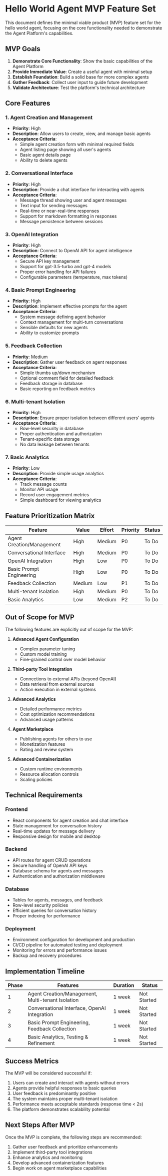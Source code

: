 # Hello World Agent MVP Feature Set

This document defines the minimal viable product (MVP) feature set for the hello world agent, focusing on the core functionality needed to demonstrate the Agent Platform's capabilities.

## MVP Goals

1. **Demonstrate Core Functionality**: Show the basic capabilities of the Agent Platform
2. **Provide Immediate Value**: Create a useful agent with minimal setup
3. **Establish Foundation**: Build a solid base for more complex agents
4. **Gather Feedback**: Collect user input to guide future development
5. **Validate Architecture**: Test the platform's technical architecture

## Core Features

### 1. Agent Creation and Management
- **Priority**: High
- **Description**: Allow users to create, view, and manage basic agents
- **Acceptance Criteria**:
  - Simple agent creation form with minimal required fields
  - Agent listing page showing all user's agents
  - Basic agent details page
  - Ability to delete agents

### 2. Conversational Interface
- **Priority**: High
- **Description**: Provide a chat interface for interacting with agents
- **Acceptance Criteria**:
  - Message thread showing user and agent messages
  - Text input for sending messages
  - Real-time or near-real-time responses
  - Support for markdown formatting in responses
  - Message persistence between sessions

### 3. OpenAI Integration
- **Priority**: High
- **Description**: Connect to OpenAI API for agent intelligence
- **Acceptance Criteria**:
  - Secure API key management
  - Support for gpt-3.5-turbo and gpt-4 models
  - Proper error handling for API failures
  - Configurable parameters (temperature, max tokens)

### 4. Basic Prompt Engineering
- **Priority**: High
- **Description**: Implement effective prompts for the agent
- **Acceptance Criteria**:
  - System message defining agent behavior
  - Context management for multi-turn conversations
  - Sensible defaults for new agents
  - Ability to customize prompts

### 5. Feedback Collection
- **Priority**: Medium
- **Description**: Gather user feedback on agent responses
- **Acceptance Criteria**:
  - Simple thumbs up/down mechanism
  - Optional comment field for detailed feedback
  - Feedback storage in database
  - Basic reporting on feedback metrics

### 6. Multi-tenant Isolation
- **Priority**: High
- **Description**: Ensure proper isolation between different users' agents
- **Acceptance Criteria**:
  - Row-level security in database
  - Proper authentication and authorization
  - Tenant-specific data storage
  - No data leakage between tenants

### 7. Basic Analytics
- **Priority**: Low
- **Description**: Provide simple usage analytics
- **Acceptance Criteria**:
  - Track message counts
  - Monitor API usage
  - Record user engagement metrics
  - Simple dashboard for viewing analytics

## Feature Prioritization Matrix

| Feature                    | Value | Effort | Priority | Status |
|----------------------------|-------|--------|----------|--------|
| Agent Creation/Management  | High  | Medium | P0       | To Do  |
| Conversational Interface   | High  | Medium | P0       | To Do  |
| OpenAI Integration         | High  | Low    | P0       | To Do  |
| Basic Prompt Engineering   | High  | Low    | P0       | To Do  |
| Feedback Collection        | Medium| Low    | P1       | To Do  |
| Multi-tenant Isolation     | High  | Medium | P0       | To Do  |
| Basic Analytics            | Low   | Medium | P2       | To Do  |

## Out of Scope for MVP

The following features are explicitly out of scope for the MVP:

1. **Advanced Agent Configuration**
   - Complex parameter tuning
   - Custom model training
   - Fine-grained control over model behavior

2. **Third-party Tool Integration**
   - Connections to external APIs (beyond OpenAI)
   - Data retrieval from external sources
   - Action execution in external systems

3. **Advanced Analytics**
   - Detailed performance metrics
   - Cost optimization recommendations
   - Advanced usage patterns

4. **Agent Marketplace**
   - Publishing agents for others to use
   - Monetization features
   - Rating and review system

5. **Advanced Containerization**
   - Custom runtime environments
   - Resource allocation controls
   - Scaling policies

## Technical Requirements

### Frontend
- React components for agent creation and chat interface
- State management for conversation history
- Real-time updates for message delivery
- Responsive design for mobile and desktop

### Backend
- API routes for agent CRUD operations
- Secure handling of OpenAI API keys
- Database schema for agents and messages
- Authentication and authorization middleware

### Database
- Tables for agents, messages, and feedback
- Row-level security policies
- Efficient queries for conversation history
- Proper indexing for performance

### Deployment
- Environment configuration for development and production
- CI/CD pipeline for automated testing and deployment
- Monitoring for errors and performance issues
- Backup and recovery procedures

## Implementation Timeline

| Phase | Features | Duration | Status |
|-------|----------|----------|--------|
| 1     | Agent Creation/Management, Multi-tenant Isolation | 1 week | Not Started |
| 2     | Conversational Interface, OpenAI Integration | 1 week | Not Started |
| 3     | Basic Prompt Engineering, Feedback Collection | 1 week | Not Started |
| 4     | Basic Analytics, Testing & Refinement | 1 week | Not Started |

## Success Metrics

The MVP will be considered successful if:

1. Users can create and interact with agents without errors
2. Agents provide helpful responses to basic queries
3. User feedback is predominantly positive
4. The system maintains proper multi-tenant isolation
5. Performance meets acceptable standards (response time < 2s)
6. The platform demonstrates scalability potential

## Next Steps After MVP

Once the MVP is complete, the following steps are recommended:

1. Gather user feedback and prioritize enhancements
2. Implement third-party tool integrations
3. Enhance analytics and monitoring
4. Develop advanced containerization features
5. Begin work on agent marketplace capabilities 